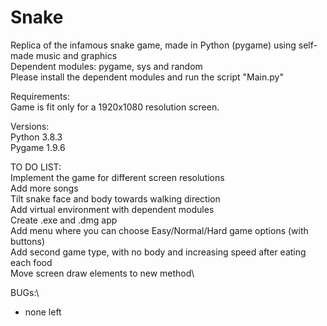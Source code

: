 # Snake
Replica of the infamous snake game, made in Python (pygame) using self-made music and graphics\
Dependent modules: pygame, sys and random\
Please install the dependent modules and run the script "Main.py"


Requirements:\
Game is fit only for a 1920x1080 resolution screen.


Versions:\
Python 3.8.3\
Pygame 1.9.6


TO DO LIST:\
Implement the game for different screen resolutions\
Add more songs\
Tilt snake face and body towards walking direction\
Add virtual environment with dependent modules\
Create .exe and .dmg app\
Add menu where you can choose Easy/Normal/Hard game options (with buttons)\
Add second game type, with no body and increasing speed after eating each food\
Move screen draw elements to new method\


BUGs:\
- none left
